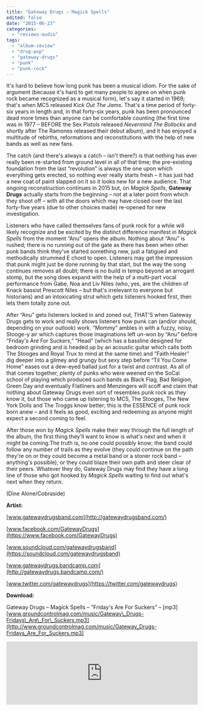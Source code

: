 ```yaml
---
title: "Gateway Drugs – Magick Spells"
edited: false
date: "2015-06-23"
categories:
  - "reviews-audio"
tags:
  - "album-review"
  - "drug-pop"
  - "gateway-drugs"
  - "punk"
  - "punk-rock"
---
```


It's hard to believe how long punk has been a musical idiom. For the sake of argument (because it's hard to get many people to agree on when punk rock became recognized as a musical form), let's say it started in 1969; that's when MC5 released _Kick Out The Jams_. That's a time period of forty-six years in length and, in that forty-six years, punk has been pronounced dead more times than anyone can be comfortable counting (the first time was in 1977 – BEFORE the Sex Pistols released _Nevermind The Bollocks_ and shortly after The Ramones released their debut album), and it has enjoyed a multitude of rebirths, reformations and reconstitutions with the help of new bands as well as new fans.

The catch (and there's always a catch – isn't there?) is that nothing has ever really been re-started from ground level in all of that time; the pre-existing foundation from the last “revolution” is always the one upon which everything gets erected, so nothing ever really starts fresh – it has just had a new coat of paint slapped on it so it looks new for a new audience. That ongoing reconstruction continues in 2015 but, on _Magick Spells_, **Gateway Drugs** actually starts from the beginning – not at a later point from which they shoot off – with all the doors which may have closed over the last forty-five years (due to other choices made) re-opened for new investigation.

Listeners who have called themselves fans of punk rock for a while will likely recognize and be excited by the distinct difference manifest in _Magick Spells_ from the moment “Anu” opens the album. Nothing about “Anu” is rushed; there is no running out of the gate as there has been when other punk bands think they've started something new, just a fatigued and methodically strummed E chord to open. Listeners may get the impression that punk might just be done running by that start, but the way the song continues removes all doubt; there is no build in tempo beyond an arrogant stomp, but the song does expand with the help of a multi-part vocal performance from Gabe, Noa and Liv Niles (who, yes, are the children of Knack bassist Prescott Niles – but that's irrelevant to everyone but historians) and an intoxicating strut which gets listeners hooked first, then lets them totally zone out.

After “Anu” gets listeners locked in and zoned out, THAT'S when Gateway Drugs gets to work and really shows listeners how punk can (and/or should, depending on your outlook) work. “Mommy” ambles in with a fuzzy, noisy, Stooge-y air which captures those imaginations left un-won by “Anu” before “Friday's Are For Suckers,” “Head” (which has a bassline designed for bedroom grinding and is headed up by an acoustic guitar which calls both The Stooges and Royal Trux to mind at the same time) and “Faith Healer” dig deeper into a glimey and grungy but sexy step before “Til You Come Home” eases out a dew-eyed ballad just for a twist and contrast. As all of that comes together, plenty of punks who were weened on the SoCal school of playing which produced such bands as Black Flag, Bad Religion, Green Day and eventually Flatliners and Menzingers will scoff and claim that nothing about Gateway Drugs even sort of resembles punk rock as they know it, but those who came up listening to MC5, The Stooges, The New York Dolls and The Troggs know better; this is the ESSENCE of punk rock born anew – and it feels as good, exciting and redeeming as anyone might expect a second coming to feel.

After those won by _Magick Spells_ make their way through the full length of the album, the first thing they'll want to know is what's next and when it might be coming.The truth is, no one could possibly know; the band could follow any number of trails as they evolve (they could continue on the path they're on or they could become a metal band or a stoner rock band – anything's possible), or they could blaze their own path and steer clear of their peers. Whatever they do, Gateway Drugs may find they have a long line of those who got hooked by _Magick Spells_ waiting to find out what's next when they return.

(Dine Alone/Cobraside)

**Artist:**

[www.gatewaydrugsband.com](http://gatewaydrugsband.com/)

[www.facebook.com/GatewayDrugs](https://www.facebook.com/GatewayDrugs)

[www.soundcloud.com/gatewaydrugsband](https://soundcloud.com/gatewaydrugsband)

[www.gatewaydrugs.bandcamp.com](http://gatewaydrugs.bandcamp.com/)

[www.twitter.com/gatewaydrugs](https://twitter.com/gatewaydrugs)

**Download:**

Gateway Drugs – Magick Spells – “Friday's Are For Suckers” – \[mp3\] [www.groundcontrolmag.com/music/Gateway\_Drugs-Fridays\_Are\_For\_Suckers.mp3](http://www.groundcontrolmag.com/music/Gateway_Drugs-Fridays_Are_For_Suckers.mp3)

<iframe src="https://w.soundcloud.com/player/?url=https%3A//api.soundcloud.com/tracks/190669050&amp;color=ff5500&amp;auto_play=false&amp;hide_related=false&amp;show_comments=true&amp;show_user=true&amp;show_reposts=false" width="100%" height="166" frameborder="no" scrolling="no"></iframe>
